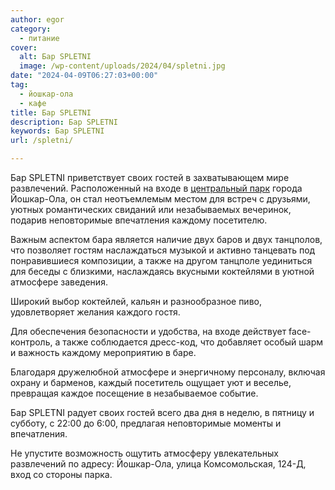 ```yaml
---
author: egor
category:
  - питание
cover:
  alt: Бар SPLETNI
  image: /wp-content/uploads/2024/04/spletni.jpg
date: "2024-04-09T06:27:03+00:00"
tag:
  - йошкар-ола
  - кафе
title: Бар SPLETNI
description: Бар SPLETNI
keywords: Бар SPLETNI
url: /spletni/

---
```

Бар SPLETNI приветствует своих гостей в захватывающем мире развлечений. Расположенный на входе в [центральный парк](/arka/) города Йошкар-Ола, он стал неотъемлемым местом для встреч с друзьями, уютных романтических свиданий или незабываемых вечеринок, подарив неповторимые впечатления каждому посетителю.

Важным аспектом бара является наличие двух баров и двух танцполов, что позволяет гостям наслаждаться музыкой и активно танцевать под понравившиеся композиции, а также на другом танцполе уединиться для беседы с близкими, наслаждаясь вкусными коктейлями в уютной атмосфере заведения.

Широкий выбор коктейлей, кальян и разнообразное пиво, удовлетворяет желания каждого гостя.

Для обеспечения безопасности и удобства, на входе действует face-контроль, а также соблюдается дресс-код, что добавляет особый шарм и важность каждому мероприятию в баре.

Благодаря дружелюбной атмосфере и энергичному персоналу, включая охрану и барменов, каждый посетитель ощущает уют и веселье, превращая каждое посещение в незабываемое событие.

Бар SPLETNI радует своих гостей всего два дня в неделю, в пятницу и субботу, с 22:00 до 6:00, предлагая неповторимые моменты и впечатления.

Не упустите возможность ощутить атмосферу увлекательных развлечений по адресу: Йошкар-Ола, улица Комсомольская, 124-Д, вход со стороны парка.
